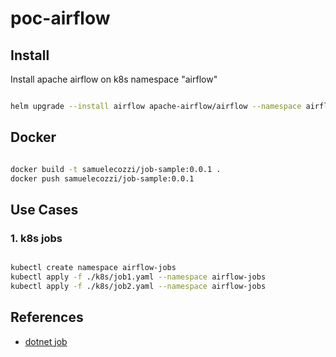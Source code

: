 # poc-airflow

## Install

Install apache airflow on k8s namespace "airflow"

``` bash

helm upgrade --install airflow apache-airflow/airflow --namespace airflow --create-namespace -f ./override-values.yaml --debug

```

## Docker

``` bash

docker build -t samuelecozzi/job-sample:0.0.1 .
docker push samuelecozzi/job-sample:0.0.1

```

## Use Cases

### 1. k8s jobs

``` bash

kubectl create namespace airflow-jobs
kubectl apply -f ./k8s/job1.yaml --namespace airflow-jobs
kubectl apply -f ./k8s/job2.yaml --namespace airflow-jobs

```


## References

- [dotnet job](https://benbrougher.tech/posts/kubernetes-cron-job/)